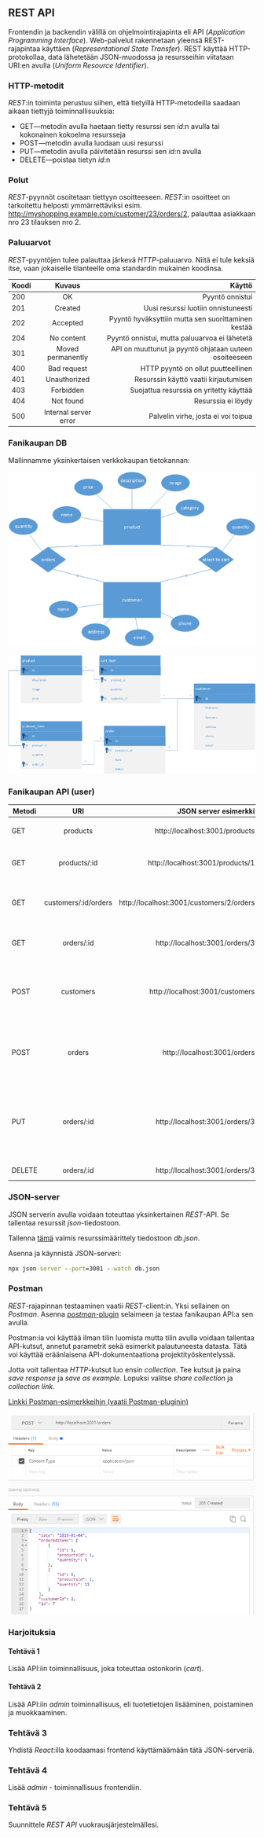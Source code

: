 ## REST API

Frontendin ja backendin välillä on ohjelmointirajapinta eli API (*Application Programming Interface*). Web-palvelut rakennetaan yleensä REST-rajapintaa käyttäen (*Representational State Transfer*). REST käyttää HTTP-protokollaa, data lähetetään JSON-muodossa ja resursseihin viitataan URI:en avulla (*Uniform Resource Identifier*).

### HTTP-metodit

*REST*:in toiminta perustuu siihen, että tietyillä HTTP-metodeilla saadaan aikaan tiettyjä toiminnallisuuksia:

- GET—metodin avulla haetaan tietty resurssi sen *id*:n avulla tai kokonainen kokoelma resursseja
- POST—metodin avulla luodaan uusi resurssi
- PUT—metodin avulla päivitetään resurssi sen *id*:n avulla
- DELETE—poistaa tietyn *id*:n

### Polut

*REST*-pyynnöt osoitetaan tiettyyn osoitteeseen. *REST*:in osoitteet on tarkoitettu helposti ymmärrettäviksi esim. http://myshopping.example.com/customer/23/orders/2, palauttaa asiakkaan nro 23 tilauksen nro 2.

### Paluuarvot

*REST*-pyyntöjen tulee palauttaa järkevä *HTTP*-paluuarvo. Niitä ei tule keksiä itse, vaan jokaiselle tilanteelle oma standardin mukainen koodinsa.

| Koodi  |     Kuvaus      |  Käyttö |
|----------|:-------------:|------:|
| 200 | OK | Pyyntö onnistui |
| 201 | Created   | Uusi resurssi luotiin onnistuneesti |
| 202 | Accepted | Pyyntö hyväksyttiin mutta sen suorittaminen kestää |
| 204 | No content | Pyyntö onnistui, mutta paluuarvoa ei lähetetä |
| 301 | Moved permanently | API on muuttunut ja pyyntö ohjataan uuteen osoiteeseen |
| 400 | Bad request | HTTP pyyntö on ollut puutteellinen |
| 401 | Unauthorized | Resurssin käyttö vaatii kirjautumisen |
| 403 | Forbidden | Suojattua resurssia on yritetty käyttää |
| 404 | Not found | Resurssia ei löydy |
| 500 | Internal server error | Palvelin virhe, josta ei voi toipua |

### Fanikaupan DB

Mallinnamme yksinkertaisen verkkokaupan tietokannan:

![ER-fanikauppa](./img/fanikauppa_er.png)

![UML-fanikauppa](./img/fanikauppa_uml.png)

### Fanikaupan API (user)

| Metodi  |     URI      |  JSON server esimerkki | Kuvaus |
|----------|:-------------:|------:|------:|
| GET | products | http://localhost:3001/products | Paluttaa kaikki tuotteet |
| GET | products/:id | http://localhost:3001/products/1 | palauttaa tietyn tuotteen tiedot |
| GET | customers/:id/orders | http://localhost:3001/customers/2/orders | palauttaa tietyn asiakkaan kaikki tilaukset |
| GET | orders/:id | http://localhost:3001/orders/3 | palauttaa tietyn tilauksen tiedot |
| POST | customers | http://localhost:3001/customers | lisää uuden asiakkaan tiedot, annetaan JSON-muodossa |
| POST | orders | http://localhost:3001/orders | lisää uuden tilauksen tiedot, annetaan JSON-muodossa |
| PUT | orders/:id | http://localhost:3001/orders/3 | muuttaa tilauksen sisältöä, esim. status kenttää, annetaan JSON-muodossa |
| DELETE | orders/:id | http://localhost:3001/orders/3 | poistaa tilauksen |

### JSON-server

JSON serverin avulla voidaan toteuttaa yksinkertainen *REST*-API. Se tallentaa resurssit *json*-tiedostoon.

Tallenna [tämä](./json-fanikauppa.html) valmis resurssimäärittely tiedostoon *db.json*.

Asenna ja käynnistä JSON-serveri:

```cmd
npx json-server --port=3001 --watch db.json
```

### Postman

*REST*-rajapinnan testaaminen vaatii *REST*-client:in. Yksi sellainen on *Postman*. Asenna [*postman*-plugin](https://chrome.google.com/webstore/detail/postman/fhbjgbiflinjbdggehcddcbncdddomop?hl=sv) selaimeen ja testaa fanikaupan API:a sen avulla.

Postman:ia voi käyttää ilman tilin luomista mutta tilin avulla voidaan tallentaa API-kutsut, annetut parametrit sekä esimerkit palautuneesta datasta. Tätä voi käyttää eräänlaisena API-dokumentaationa projektityöskentelyssä.

Jotta voit tallentaa *HTTP*-kutsut luo ensin *collection*. Tee kutsut ja paina *save response* ja *save as example*. Lopuksi valitse *share collection* ja *collection link*.

[Linkki Postman-esimerkkeihin (vaatii Postman-pluginin)](https://www.getpostman.com/collections/15b27d53639e826c731e)

![Post order](./img/post_order.PNG)

### Harjoituksia

#### Tehtävä 1

Lisää API:iin toiminnallisuus, joka toteuttaa ostonkorin (*cart*).

#### Tehtävä 2

Lisää API:iin *admin* toiminnallisuus, eli tuotetietojen lisääminen, poistaminen ja muokkaaminen.

### Tehtävä 3

Yhdistä *React*:illa koodaamasi frontend käyttämäämään tätä JSON-serveriä.

### Tehtävä 4

Lisää *admin* - toiminnallisuus frontendiin.

### Tehtävä 5

Suunnittele *REST API* vuokrausjärjestelmällesi.
